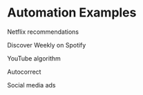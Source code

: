 # Automation Examples
Netflix recommendations

Discover Weekly on Spotify 

YouTube algorithm

Autocorrect

Social media ads

